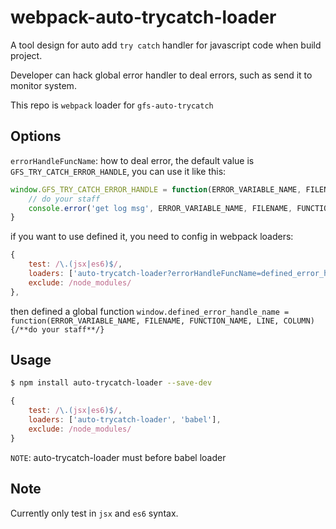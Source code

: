 # webpack-auto-trycatch-loader
A tool design for auto add `try catch` handler for javascript code when build project.  

Developer can hack global error handler to deal errors, such as send it to monitor system.

This repo is `webpack` loader for `gfs-auto-trycatch`

## Options
`errorHandleFuncName`: how to deal error, the default value is `GFS_TRY_CATCH_ERROR_HANDLE`,
you can use it like this:
```javascript
window.GFS_TRY_CATCH_ERROR_HANDLE = function(ERROR_VARIABLE_NAME, FILENAME, FUNCTION_NAME, LINE, COLUMN){
    // do your staff
    console.error('get log msg', ERROR_VARIABLE_NAME, FILENAME, FUNCTION_NAME, LINE, COLUMN)
}
```
if you want to use defined it, you need to config in webpack loaders:
```javascript
{
    test: /\.(jsx|es6)$/,
    loaders: ['auto-trycatch-loader?errorHandleFuncName=defined_error_handle_name', 'babel'],
    exclude: /node_modules/
},
```
then defined a global function `window.defined_error_handle_name = function(ERROR_VARIABLE_NAME, FILENAME, FUNCTION_NAME, LINE, COLUMN){/**do your staff**/}`

## Usage
```bash
$ npm install auto-trycatch-loader --save-dev
```

```javascript
{
    test: /\.(jsx|es6)$/,
    loaders: ['auto-trycatch-loader', 'babel'],
    exclude: /node_modules/
}
```
`NOTE`: auto-trycatch-loader must before babel loader

## Note
Currently only test in  `jsx` and `es6` syntax.